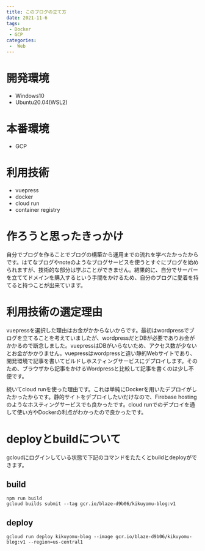 ```yaml
---
title: このブログの立て方
date: 2021-11-6
tags:
 - Docker
 - GCP
categories:
 -  Web
---
```


# 開発環境
- Windows10
- Ubuntu20.04(WSL2)

# 本番環境
- GCP

# 利用技術
- vuepress
- docker
- cloud run 
- container registry

# 作ろうと思ったきっかけ
自分でブログを作ることでブログの構築から運用までの流れを学べたかったからです。はてなブログやnoteのようなブログサービスを使うとすぐにブログを始められますが、技術的な部分は学ぶことができません。結果的に、自分でサーバーを立ててドメインを購入するという手間をかけるため、自分のブログに愛着を持てると持つことが出来ています。

# 利用技術の選定理由
vuepressを選択した理由はお金がかからないからです。最初はwordpressでブログを立てることを考えていましたが、wordpressだとDBが必要でありお金がかかるので断念しました。vuepressはDBがいらないため、アクセス数が少ないとお金がかかりません。vuepressはwordpressと違い静的Webサイトであり、開発環境で記事を書いてビルドしホスティングサービスにデプロイします。そのため、ブラウザから記事をかけるWordpressと比較して記事を書くのは少し不便です。

続いてcloud runを使った理由です。これは単純にDockerを用いたデプロイがしたかったからです。静的サイトをデプロイしたいだけなので、Firebase hostingのようなホスティングサービスでも良かったです。cloud runでのデプロイを通して使い方やDockerの利点がわかったので良かったです。

# deployとbuildについて

gcloudにログインしている状態で下記のコマンドをたたくとbuildとdeployができます。

## build

```
npm run build
gcloud builds submit --tag gcr.io/blaze-d9b06/kikuyomu-blog:v1
```

## deploy

```
gcloud run deploy kikuyomu-blog --image gcr.io/blaze-d9b06/kikuyomu-blog:v1 --region=us-central1